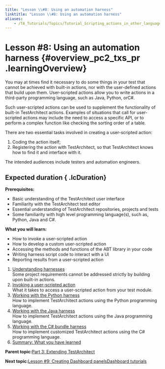 ```yaml
--- 
title: "Lesson \\#8: Using an automation harness"
linktitle: "Lesson \\#8: Using an automation harness"
aliases: 
    - /TA_Tutorials/Topics/Tutorial_Scripting_actions_in_other_languages.html
---
```

# Lesson \#8: Using an automation harness {#overview_pc2_txs_pr .learningOverview}

You may at times find it necessary to do some things in your test that cannot be achieved with built-in actions, nor with the user-defined actions that build upon them. User-scripted actions allow you to write actions in a third-party programming language, such as Java, Python, orC\#.

Such user-scripted actions can be used to supplement the functionality of built-in TestArchitect actions. Examples of situations that call for user-scripted actions may include the need to access a specific API, or to perform a complex function like checking the sorting order of a table.

There are two essential tasks involved in creating a user-scripted action:

1.  Coding the action itself;
2.  Registering the action with TestArchitect, so that TestArchitect knows how to find it and interface with it.

The intended audiences include testers and automation engineers.

## Expected duration { .lcDuration}

**Prerequisites:**

-   Basic understanding of the TestArchitect user interface
-   Familiarity with the TestArchitect test editor
-   Essential understanding of TestArchitect repositories, projects and tests
-   Some familiarity with high level programming language\(s\), such as, Python, Java and C\#.

**What you will learn:**

-   How to invoke a user-scripted action
-   How to develop a custom user-scripted action
-   Accessing the methods and functions of the ABT library in your code
-   Writing harness script code to interact with a UI
-   Reporting results from a user-scripted action

1.  [Understanding harnesses](../../TA_Tutorials/Topics/Understanding_harnesses.html)  
Some project requirements cannot be addressed strictly by building upon built-in actions.
2.  [Invoking a user-scripted action](../../TA_Tutorials/Topics/Invoking_a_harness_action.html)  
 What it takes to access a user-scripted action from your test module.
3.  [Working with the Python harness](../../TA_Tutorials/Topics/Tutorial_Scripting_actions_in_other_languages_python.html)  
How to implement TestArchitect actions using the Python programming language.
4.  [Working with the Java harness](../../TA_Tutorials/Topics/Tutorial_Scripting_actions_in_other_languages_java.html)  
How to implement TestArchitect actions using the Java programming language.
5.  [Working with the C\# bundle harness](../../TA_Tutorials/Topics/tut_Scripting_actions_in_other_languages_CSharp_bundle.html)  
How to implement customized TestArchitect actions using the C\# programming language.
6.  [Summary: What you have learned](../../TA_Tutorials/Topics/Summary_Scripting_in_other_languages.html)  


**Parent topic:**[Part 3: Extending TestArchitect](../../TA_Tutorials/Topics/tut_part3_extending_TA.html)

**Next topic:**[Lesson \#9: Creating Dashboard panelsDashboard tutorials](../../TA_Tutorials/Topics/tutDashboard_creating_panels.html)

